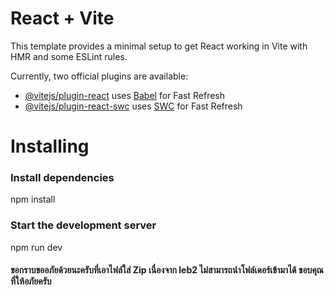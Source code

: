# React + Vite

This template provides a minimal setup to get React working in Vite with HMR and some ESLint rules.

Currently, two official plugins are available:

- [@vitejs/plugin-react](https://github.com/vitejs/vite-plugin-react/blob/main/packages/plugin-react/README.md) uses [Babel](https://babeljs.io/) for Fast Refresh
- [@vitejs/plugin-react-swc](https://github.com/vitejs/vite-plugin-react-swc) uses [SWC](https://swc.rs/) for Fast Refresh

# Installing

### Install dependencies

npm install

### Start the development server

npm run dev

#### ขอกราบขออภัยด้วยนะครับที่เอาไฟล์ใส่ Zip เนื่องจาก leb2 ไม่สามารถนำโฟล์เดอร์เข้ามาได้ ขอบคุณที่ให้อภัยครับ
